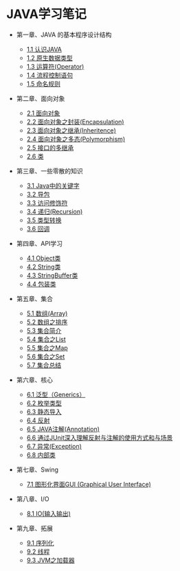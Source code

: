 JAVA学习笔记
=================
* 第一章、JAVA 的基本程序设计结构

    * [1.1  认识JAVA](1.1认识JAVA.md)
    * [1.2  原生数据类型](1.2原生数据类型.md)
    * [1.3  运算符(Operator)](1.3运算符(Operator).md)
    * [1.4  流程控制语句](1.4流程控制语句.md)
    * [1.5  命名规则](1.5命名规则.md)
    
* 第二章、面向对象    
    
    * [2.1  面向对象](2.1面向对象.md)
    * [2.2  面向对象之封装(Encapsulation)](2.2面向对象之封装.md)
    * [2.3  面向对象之继承(Inheritence)](2.3面向对象之继承.md)
    * [2.4  面向对象之多态(Polymorphism)](2.4面向对象之多态.md)
    * [2.5  接口的多继承](2.5接口的多继承.md)
    * [2.6  类](2.6类.md)
    
* 第三章、一些零散的知识
     
     * [3.1  Java中的关键字](3.1Java中的关键字.md)
     * [3.2  导包](3.2导包.md)
     * [3.3  访问修饰符](3.3访问修饰符.md)
     * [3.4  递归(Recursion)](3.4递归(Recursion).md)
     * [3.5  类型转换](3.5类型转换.md)
     * [3.6  回调](3.6回调.md)
     
* 第四章、API学习
      
     * [4.1  Object类](4.1Object类.md) 
     * [4.2  String类](4.2String类.md)
     * [4.3  StringBuffer类](4.3StringBuffer类.md)
     * [4.4  包装类](4.4包装类.md)

* 第五章、集合

     * [5.1  数组(Array)](5.1数组(Array).md)
     * [5.2  数组之排序](5.2数组之排序.md)
     * [5.3  集合简介](5.3集合简介.md)
     * [5.4  集合之List](5.4集合之List.md)
     * [5.5  集合之Map](5.5集合之Map.md)
     * [5.6  集合之Set](5.6集合之Set.md)
     * [5.7  集合总结](5.7集合总结.md)

* 第六章、核心

     * [6.1  泛型（Generics）](6.1泛型.md)
     * [6.2  枚举类型](6.2枚举类型.md)
     * [6.3  静态导入](6.3静态导入.md)
     * [6.4  反射](6.4反射.md)
     * [6.5  JAVA注解(Annotation)](6.5JAVA注解(Annotation).md)
     * [6.6  通过JUnit深入理解反射与注解的使用方式和与场景](6.6通过JUnit深入理解反射与注解的使用方式和与场景.md)
     * [6.7  异常(Exception)](6.7异常(Exception).md)
     * [6.8  内部类](6.8内部类.md)
     
* 第七章、Swing

     * [7.1  图形化界面GUI (Graphical User Interface) ](7.1图形化界面GUI.md)
     
* 第八章、I/O

     * [8.1  IO(输入输出)](8.1IO(输入输出).md)

* 第九章、拓展

     * [9.1  序列化](9.1序列化.md)
     * [9.2  线程](9.2线程.md)
     * [9.3  JVM之加载器](9.3JVM之加载器.md)
















